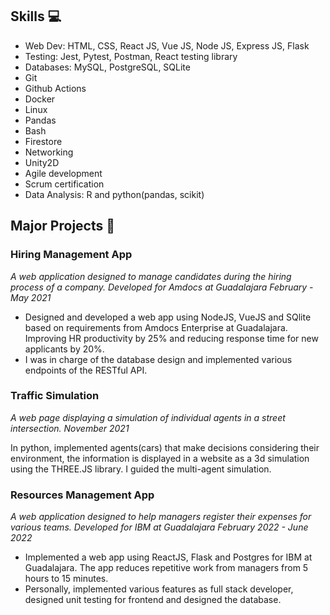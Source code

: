 ## Skills 💻

- Web Dev: HTML, CSS, React JS, Vue JS, Node JS, Express JS, Flask
- Testing: Jest, Pytest, Postman, React testing library
- Databases: MySQL, PostgreSQL, SQLite
- Git
- Github Actions
- Docker
- Linux
- Pandas
- Bash
- Firestore
- Networking
- Unity2D
- Agile development
- Scrum certification
- Data Analysis: R and python(pandas, scikit)

## Major Projects 🔧

### Hiring Management App
*A web application designed to manage candidates during the hiring process of a company. Developed for Amdocs at Guadalajara*
*February - May 2021*
- Designed and developed a web app using NodeJS, VueJS and SQlite based on requirements from Amdocs Enterprise at Guadalajara. Improving HR productivity by 25% and reducing response time for new applicants by 20%. 
- I was in charge of the database design and implemented various endpoints of the RESTful API.

### Traffic Simulation
*A web page displaying a simulation of individual agents in a street intersection.*
*November 2021*

In python, implemented agents(cars) that make decisions considering their environment, the information is displayed in a website as a 3d simulation using the THREE.JS library. I guided the multi-agent simulation. 

### Resources Management App
*A web application designed to help managers register their expenses for various teams. Developed for IBM at Guadalajara*
*February 2022 - June 2022*
- Implemented a web app using ReactJS, Flask and Postgres for IBM at Guadalajara. The app reduces repetitive work from managers from 5 hours to 15 minutes.
- Personally, implemented various features as full stack developer, designed unit testing for frontend and designed the database.

